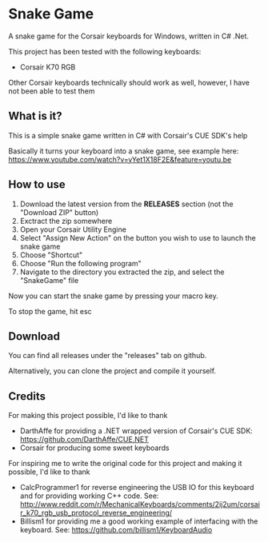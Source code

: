 Snake Game
=============

A snake game for the Corsair keyboards for Windows, written in C# .Net.

This project has been tested with the following keyboards:
* Corsair K70 RGB

Other Corsair keyboards technically should work as well, however, I have not been able to test them

What is it?
----------

This is a simple snake game written in C# with Corsair's CUE SDK's help

Basically it turns your keyboard into a snake game, see example here: https://www.youtube.com/watch?v=yYet1X18F2E&feature=youtu.be

How to use
----------

1. Download the latest version from the **RELEASES** section (not the "Download ZIP" button)
2. Exctract the zip somewhere
3. Open your Corsair Utility Engine
4. Select "Assign New Action" on the button you wish to use to launch the snake game
5. Choose "Shortcut"
6. Choose "Run the following program"
7. Navigate to the directory you extracted the zip, and select the "SnakeGame" file

Now you can start the snake game by pressing your macro key.

To stop the game, hit esc

Download
--------

You can find all releases under the "releases" tab on github.

Alternatively, you can clone the project and compile it yourself.

Credits
-------
For making this project possible, I'd like to thank
* DarthAffe for providing a .NET wrapped version of Corsair's CUE SDK: https://github.com/DarthAffe/CUE.NET
* Corsair for producing some sweet keyboards

For inspiring me to write the original code for this project and making it possible, I'd like to thank
* CalcProgrammer1 for reverse engineering the USB IO for this keyboard and for providing working C++ code. See: http://www.reddit.com/r/MechanicalKeyboards/comments/2ij2um/corsair_k70_rgb_usb_protocol_reverse_engineering/
* Billism1 for providing me a good working example of interfacing with the keyboard. See: https://github.com/billism1/KeyboardAudio
